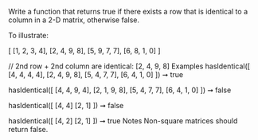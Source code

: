 Write a function that returns true if there exists a row that is identical to a column in a 2-D matrix, otherwise false.

To illustrate:

[
  [1, 2, 3, 4],
  [2, 4, 9, 8],
  [5, 9, 7, 7],
  [6, 8, 1, 0]
]

// 2nd row + 2nd column are identical: [2, 4, 9, 8]
Examples
hasIdentical([
  [4, 4, 4, 4],
  [2, 4, 9, 8],
  [5, 4, 7, 7],
  [6, 4, 1, 0]
]) ➞ true

hasIdentical([
  [4, 4, 9, 4],
  [2, 1, 9, 8],
  [5, 4, 7, 7],
  [6, 4, 1, 0]
]) ➞ false

hasIdentical([
  [4, 4]
  [2, 1]
]) ➞ false

hasIdentical([
  [4, 2]
  [2, 1]
]) ➞ true
Notes
Non-square matrices should return false.